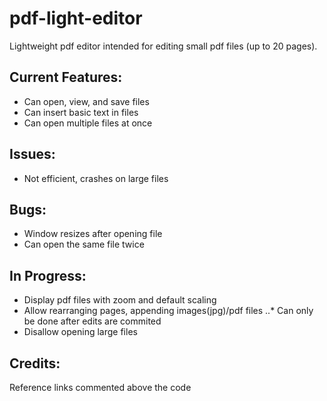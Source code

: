 # pdf-light-editor
Lightweight pdf editor intended for editing small pdf files (up to 20 pages).


Current Features:
-----------------------
* Can open, view, and save files 
* Can insert basic text in files 
* Can open multiple files at once


Issues:
---------------------------
* Not efficient, crashes on large files

Bugs:
---------------------------
* Window resizes after opening file 
* Can open the same file twice


In Progress:
---------------------------
* Display pdf files with zoom and default scaling
* Allow rearranging pages, appending images(jpg)/pdf files
..* Can only be done after edits are commited
* Disallow opening large files 

Credits:
---------------------------
Reference links commented above the code
